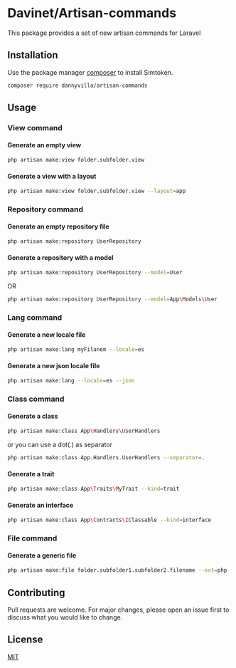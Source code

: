 # Davinet/Artisan-commands

This package provides a set of new artisan commands for Laravel

## Installation

Use the package manager [composer](https://getcomposer.org/) to install Simtoken.

```bash
composer require dannyvilla/artisan-commands
```

## Usage

### View command
#### Generate an empty view 
```bash
php artisan make:view folder.subfolder.view
```

#### Generate a view with a layout
```bash
php artisan make:view folder.subfolder.view --layout=app
```

### Repository command
#### Generate an empty repository file
```bash
php artisan make:repository UserRepository
```
#### Generate a repository with a model
```bash
php artisan make:repository UserRepository --model=User
```
OR
```bash
php artisan make:repository UserRepository --model=App\Models\User
```

### Lang command
#### Generate a new locale file 
```bash
php artisan make:lang myFilanem --locale=es
```

#### Generate a new json locale file
```bash
php artisan make:lang --locale=es --json
```

### Class command
#### Generate a class
```bash
php artisan make:class App\Handlers\UserHandlers
```
or you can use a dot(.) as separator
```bash
php artisan make:class App.Handlers.UserHandlers --separator=.
```

#### Generate a trait 
```bash
php artisan make:class App\Traits\MyTrait --kind=trait
```

#### Generate an interface
```bash
php artisan make:class App\Contracts\IClassable --kind=interface
```

### File command
#### Generate a generic file 
```bash
php artisan make:file folder.subfolder1.subfolder2.filename --ext=php
```

## Contributing
Pull requests are welcome. For major changes, please open an issue first to discuss what you would like to change.

## License
[MIT](https://choosealicense.com/licenses/mit/)
